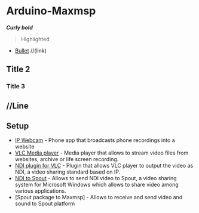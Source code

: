 # Arduino-Maxmsp

_**Curly bold**_
> Highlighted

* [Bullet](/Arduino-Maxmsp/docs/) //(link)

## Title 2
### Title 3

//Line
---

## Setup

* [IP Webcam](https://play.google.com/store/apps/details?id=com.pas.webcam&hl=es) - Phone app that broadcasts phone recordings into a website
* [VLC Media player](https://www.videolan.org/vlc/index.es.html) - Media player that allows to stream video files from websites, archive or life screen recording.
* [NDI plugin for VLC](https://www.ndi.tv/tools/) - Plugin that allows VLC player to output the video as NDI, a video sharing standard based on IP.
* [NDI to Spout](http://spout.zeal.co/download-spout-to-ndi/) - Allows to send NDI video to Spout, a video sharing system for Microsoft Windows which allows to share video among various applications.
* [Spout package to Maxmsp] - Allows to receive and send video and sound to Spout platform
